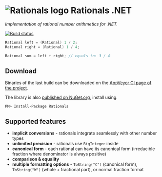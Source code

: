 ![Rationals logo](https://raw.githubusercontent.com/tompazourek/Rationals/master/assets/logo_32.png) Rationals .NET
==============

*Implementation of rational number arithmetics for .NET.*

[![Build status](https://ci.appveyor.com/api/projects/status/8w3d71q8fr65gntb)](https://ci.appveyor.com/project/tompazourek/rationals)

```csharp
Rational left = (Rational) 1 / 2;
Rational right = (Rational) 1 / 4;

Rational sum = left + right; // equals to: 3 / 4
```

Download
--------

Binaries of the last build can be downloaded on the [AppVeyor CI page of the project](https://ci.appveyor.com/project/tompazourek/rationals/build/artifacts).

The library is also [published on NuGet.org](https://www.nuget.org/packages/Rationals/), install using:

```
PM> Install-Package Rationals
```


Supported features
------------------

- **implicit conversions** - rationals integrate seamlessly with other number types
- **unlimited precision** - rationals use `BigInteger` inside
- **canonical form** - each rational can have its canonical form (irreducible fraction where denominator is always positive)
- **comparison & equality**
- **multiple formatting options** - `ToString("C")` (canonical form), `ToString("W")` (whole + fractional part), or normal fraction format
